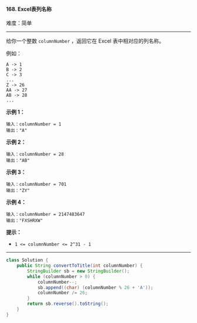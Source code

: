 #### 168. Excel表列名称

难度：简单

---

给你一个整数 `columnNumber` ，返回它在 Excel 表中相对应的列名称。

例如：

```
A -> 1
B -> 2
C -> 3
...
Z -> 26
AA -> 27
AB -> 28 
...
```

**示例 1：**

```
输入：columnNumber = 1
输出："A"
```

**示例 2：**

```
输入：columnNumber = 28
输出："AB"
```

**示例 3：**

```
输入：columnNumber = 701
输出："ZY"
```

**示例 4：**

```
输入：columnNumber = 2147483647
输出："FXSHRXW"
```

**提示：**

*   `1 <= columnNumber <= 2^31 - 1`

---



```Java
class Solution {
    public String convertToTitle(int columnNumber) {
        StringBuilder sb = new StringBuilder();
        while (columnNumber > 0) {
            columnNumber--;
            sb.append((char) (columnNumber % 26 + 'A'));
            columnNumber /= 26;
        }
        return sb.reverse().toString();
    }
}
```